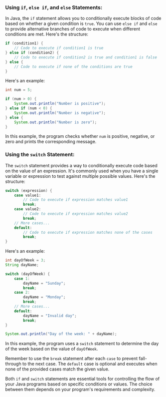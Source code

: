 

### Using `if`, `else if`, and `else` Statements:

In Java, the `if` statement allows you to conditionally execute blocks of code based on whether a given condition is `true`. You can use `else if` and `else` to provide alternative branches of code to execute when different conditions are met. Here's the structure:

```java
if (condition1) {
    // Code to execute if condition1 is true
} else if (condition2) {
    // Code to execute if condition2 is true and condition1 is false
} else {
    // Code to execute if none of the conditions are true
}
```

Here's an example:

```java
int num = 5;

if (num > 0) {
    System.out.println("Number is positive");
} else if (num < 0) {
    System.out.println("Number is negative");
} else {
    System.out.println("Number is zero");
}
```

In this example, the program checks whether `num` is positive, negative, or zero and prints the corresponding message.

### Using the `switch` Statement:

The `switch` statement provides a way to conditionally execute code based on the value of an expression. It's commonly used when you have a single variable or expression to test against multiple possible values. Here's the structure:

```java
switch (expression) {
    case value1:
        // Code to execute if expression matches value1
        break;
    case value2:
        // Code to execute if expression matches value2
        break;
    // More cases...
    default:
        // Code to execute if expression matches none of the cases
        break;
}
```

Here's an example:

```java
int dayOfWeek = 3;
String dayName;

switch (dayOfWeek) {
    case 1:
        dayName = "Sunday";
        break;
    case 2:
        dayName = "Monday";
        break;
    // More cases...
    default:
        dayName = "Invalid day";
        break;
}

System.out.println("Day of the week: " + dayName);
```

In this example, the program uses a `switch` statement to determine the day of the week based on the value of `dayOfWeek`.

Remember to use the `break` statement after each `case` to prevent fall-through to the next case. The `default` case is optional and executes when none of the provided cases match the given value.

Both `if` and `switch` statements are essential tools for controlling the flow of your Java programs based on specific conditions or values. The choice between them depends on your program's requirements and complexity.